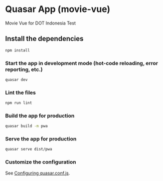 # Quasar App (movie-vue)

Movie Vue for DOT Indonesia Test

## Install the dependencies
```bash
npm install
```

### Start the app in development mode (hot-code reloading, error reporting, etc.)
```bash
quasar dev
```

### Lint the files
```bash
npm run lint
```

### Build the app for production
```bash
quasar build -m pwa
```

### Serve the app for production
```bash
quasar serve dist/pwa
```

### Customize the configuration
See [Configuring quasar.conf.js](https://quasar.dev/quasar-cli/quasar-conf-js).
